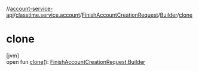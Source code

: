 //[account-service-api](../../../../index.md)/[classtime.service.account](../../index.md)/[FinishAccountCreationRequest](../index.md)/[Builder](index.md)/[clone](clone.md)

# clone

[jvm]\
open fun [clone](clone.md)(): [FinishAccountCreationRequest.Builder](index.md)
